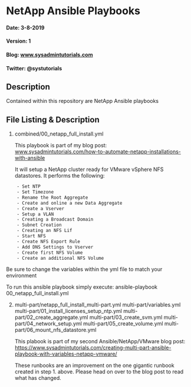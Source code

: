 # NetApp Ansible Playbooks

#### Date: 3-8-2019
#### Version: 1
#### Blog: www.sysadmintutorials.com
#### Twitter: @systutorials

## Description

Contained within this repository are NetApp Ansible playbooks

## File Listing & Description
1. combined/00_netapp_full_install.yml<br>
   
   This playbook is part of my blog post:<br>
   www.sysadmintutorials.com/how-to-automate-netapp-installations-with-ansible<br>
   
   It will setup a NetApp cluster ready for VMware vSphere NFS datastores. It performs the following:
```sh
    - Set NTP
    - Set Timezone
    - Rename the Root Aggregate
    - Create and online a new Data Aggregate
    - Create a Vserver
    - Setup a VLAN
    - Creating a Broadcast Domain
    - Subnet Creation
    - Creating an NFS Lif
    - Start NFS
    - Create NFS Export Rule
    - Add DNS Settings to Vserver
    - Create first NFS Volume
    - Create an additional NFS Volume
 ```
 
 Be sure to change the variables within the yml file to match your environment
 
 To run this ansible playbook simply execute: ansible-playbook 00_netapp_full_install.yml
 
 2. multi-part/netapp_full_install_multi-part.yml
    multi-part/variables.yml
    multi-part/01_install_licenses_setup_ntp.yml
    multi-part/02_create_aggregate.yml
    multi-part/03_create_svm.yml
    multi-part/04_network_setup.yml
    multi-part/05_create_volume.yml
    multi-part/06_mount_nfs_datastore.yml

    This plabook is part of my second Ansible/NetApp/VMware blog post:<br>
    https://www.sysadmintutorials.com/creating-multi-part-ansible-playbook-with-variables-netapp-vmware/<br>
    
    These runbooks are an improvement on the one gigantic runbook created in step 1. above.
    Please head on over to the blog post to read what has changed.
